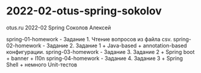 # 2022-02-otus-spring-sokolov
otus.ru 2022-02 Spring Соколов Алексей

spring-01-homework - Задание 1. Чтение вопросов из файла csv.
spring-02-homework - Задание 2. Задание 1 + Java-based + annotation-based конфигурации.
spring-03-homework - Задание 3. Задание 2 + Spring boot + banner + l10n
spring-04-homework - Задание 4. Задание 3 + Spring Shell + немного Unit-тестов